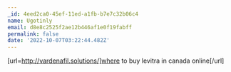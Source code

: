 ```yaml
---
_id: 4eed2ca0-45ef-11ed-a1fb-b7e7c32b06c4
name: Ugotinly
email: d8e8c2525f2ae12b446af1e0f19fabff
permalink: false
date: '2022-10-07T03:22:44.482Z'
---
```

[url=http://vardenafil.solutions/]where to buy levitra in canada online[/url]
